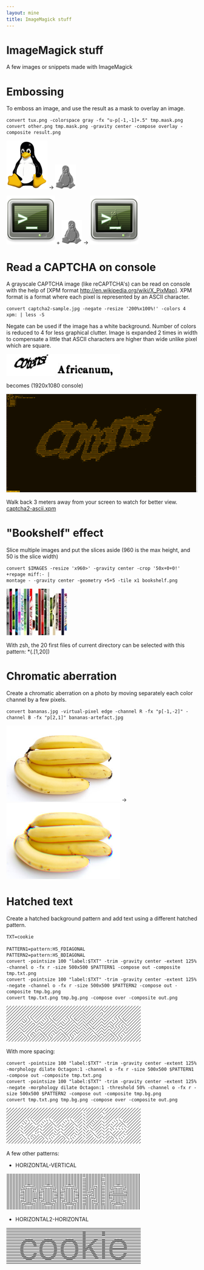 ```yaml
---
layout: mine
title: ImageMagick stuff
---
```


# ImageMagick stuff #

A few images or snippets made with ImageMagick

# Embossing #

To emboss an image, and use the result as a mask to overlay an image.

```
convert tux.png -colorspace gray -fx "u-p[-1,-1]+.5" tmp.mask.png
convert other.png tmp.mask.png -gravity center -compose overlay -composite result.png
```

![Tux](tux.png) -> ![Mask](mask.png)

![terminal](term.png) + ![Mask](mask.png) -> ![Embossed Tux](tuxterm.png)

# Read a CAPTCHA on console #

A grayscale CAPTCHA image (like reCAPTCHA's) can be read on console with the help of [XPM format http://en.wikipedia.org/wiki/X_PixMap].
XPM format is a format where each pixel is represented by an ASCII character.

```
convert captcha2-sample.jpg -negate -resize '200%x100%!' -colors 4 xpm: | less -S
```

Negate can be used if the image has a white background. Number of colors is reduced to 4 for less graphical clutter. Image is expanded 2 times in width to compensate a little that ASCII characters are higher than wide unlike pixel which are square.

![CAPTCHA sample](captcha2-sample.jpg)

becomes (1920x1080 console)

![ASCII CAPTCHA](captcha2-ascii.png)

Walk back 3 meters away from your screen to watch for better view. [captcha2-ascii.xpm](captcha2-ascii.xpm)

# "Bookshelf" effect #

Slice multiple images and put the slices aside (960 is the max height, and 50 is the slice width)

```
convert $IMAGES -resize 'x960>' -gravity center -crop '50x+0+0!' +repage miff:- | 
montage - -gravity center -geometry +5+5 -tile x1 bookshelf.png
```

[![Bookshelf example](bibli.tn.jpg)](bibli.jpg)

With zsh, the 20 first files of current directory can be selected with this pattern: *(.[1,20])

# Chromatic aberration #

Create a chromatic aberration on a photo by moving separately each color channel by a few pixels.

```
convert bananas.jpg -virtual-pixel edge -channel R -fx "p[-1,-2]" -channel B -fx "p[2,1]" bananas-artefact.jpg
```

![bananas](bananas.jpg) -> ![aberration](bananas-artefact.jpg)

# Hatched text #

Create a hatched background pattern and add text using a different hatched pattern.

```
TXT=cookie

PATTERN1=pattern:HS_FDIAGONAL
PATTERN2=pattern:HS_BDIAGONAL
convert -pointsize 100 "label:$TXT" -trim -gravity center -extent 125% -channel o -fx r -size 500x500 $PATTERN1 -compose out -composite tmp.txt.png
convert -pointsize 100 "label:$TXT" -trim -gravity center -extent 125% -negate -channel o -fx r -size 500x500 $PATTERN2 -compose out -composite tmp.bg.png
convert tmp.txt.png tmp.bg.png -compose over -composite out.png
```

![Hatched text](hatched-1.png)

With more spacing:

```
convert -pointsize 100 "label:$TXT" -trim -gravity center -extent 125% -morphology dilate Octagon:1 -channel o -fx r -size 500x500 $PATTERN1 -compose out -composite tmp.txt.png
convert -pointsize 100 "label:$TXT" -trim -gravity center -extent 125% -negate -morphology dilate Octagon:1 -threshold 50% -channel o -fx r -size 500x500 $PATTERN2 -compose out -composite tmp.bg.png
convert tmp.txt.png tmp.bg.png -compose over -composite out.png
```

![Hatched text](hatched-2.png)

A few other patterns:

* HORIZONTAL-VERTICAL

![Hatched text](hatched-3.png)

* HORIZONTAL2-HORIZONTAL

![Hatched text](hatched-4.png)
